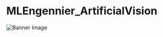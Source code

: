 # MLEngennier_ArtificialVision
![Banner Image](https://raw.githubusercontent.com/CD-AC/MLEngennier_ArtificialVision/main/Architecture.png)
